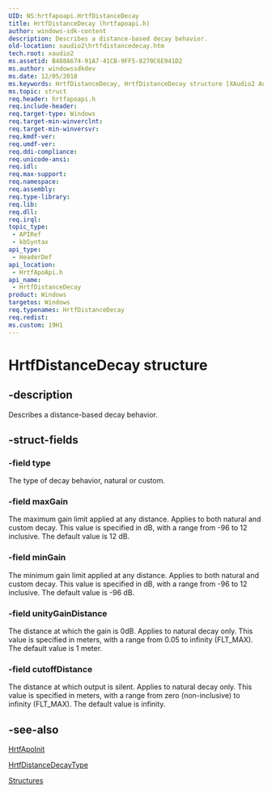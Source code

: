 ```yaml
---
UID: NS:hrtfapoapi.HrtfDistanceDecay
title: HrtfDistanceDecay (hrtfapoapi.h)
author: windows-sdk-content
description: Describes a distance-based decay behavior.
old-location: xaudio2\hrtfdistancedecay.htm
tech.root: xaudio2
ms.assetid: B488A674-91A7-41CB-9FF5-8270C6E941D2
ms.author: windowssdkdev
ms.date: 12/05/2018
ms.keywords: HrtfDistanceDecay, HrtfDistanceDecay structure [XAudio2 Audio Mixing APIs], PHrtfDistanceDecay, PHrtfDistanceDecay structure pointer [XAudio2 Audio Mixing APIs], hrtfapoapi/HrtfDistanceDecay, hrtfapoapi/PHrtfDistanceDecay, xaudio2.hrtfdistancedecay
ms.topic: struct
req.header: hrtfapoapi.h
req.include-header: 
req.target-type: Windows
req.target-min-winverclnt: 
req.target-min-winversvr: 
req.kmdf-ver: 
req.umdf-ver: 
req.ddi-compliance: 
req.unicode-ansi: 
req.idl: 
req.max-support: 
req.namespace: 
req.assembly: 
req.type-library: 
req.lib: 
req.dll: 
req.irql: 
topic_type:
 - APIRef
 - kbSyntax
api_type:
 - HeaderDef
api_location:
 - HrtfApoApi.h
api_name:
 - HrtfDistanceDecay
product: Windows
targetos: Windows
req.typenames: HrtfDistanceDecay
req.redist: 
ms.custom: 19H1
---
```


# HrtfDistanceDecay structure


## -description


Describes a distance-based decay behavior.


## -struct-fields




### -field type

The type of decay behavior, natural or custom.


### -field maxGain

The maximum gain limit applied at any distance. Applies to both natural and custom decay. This value is specified in dB, with a range from -96 to 12 inclusive. The default value is 12 dB.


### -field minGain

The minimum gain limit applied at any distance. Applies to both natural and custom decay. This value is specified in dB, with a range from -96 to 12 inclusive. The default value is -96 dB.


### -field unityGainDistance

The distance at which the gain is 0dB. Applies to natural decay only. This value is specified in meters, with a range from 0.05 to infinity (FLT_MAX). The default value is 1 meter.


### -field cutoffDistance

The distance at which output is silent. Applies to natural decay only. This value is specified in meters, with a range from zero (non-inclusive) to infinity (FLT_MAX). The default value is infinity.


## -see-also




<a href="https://docs.microsoft.com/windows/desktop/api/hrtfapoapi/ns-hrtfapoapi-hrtfapoinit">HrtfApoInit</a>



<a href="https://docs.microsoft.com/windows/desktop/api/hrtfapoapi/ne-hrtfapoapi-hrtfdistancedecaytype">HrtfDistanceDecayType</a>



<a href="https://docs.microsoft.com/windows/desktop/xaudio2/structures">Structures</a>
 

 

